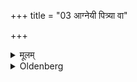+++
title = "03 आग्नेयी पित्र्या वा"

+++

<details><summary>मूलम्</summary>

आग्नेयी पित्र्या वा प्राजापत्यर्तुदेवता वैश्वदेवीति देवताविचाराः ३
</details>

<details><summary>Oldenberg</summary>

3. It is sacred to Agni, or to the Manes, or to Prajāpati, or to the Seasons, or to the Viśve devāsthus the deity (to which the Aṣṭakā is sacred), is investigated (by different teachers).
</details>
